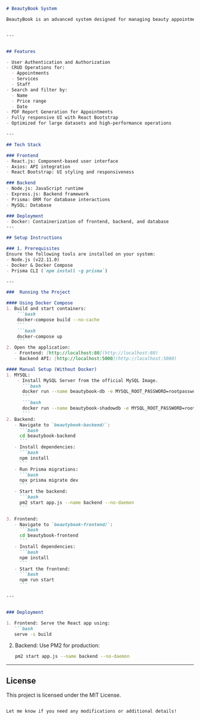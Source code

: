 ```markdown
# BeautyBook System

BeautyBook is an advanced system designed for managing beauty appointments, services, and staff. It allows users to add, update, delete, and view records, with features like search, filter, and PDF report generation. The system uses a modern tech stack and is containerized using Docker for seamless deployment.


---


## Features

- User Authentication and Authorization
- CRUD Operations for:
  - Appointments
  - Services
  - Staff
- Search and filter by:
  - Name
  - Price range
  - Date
- PDF Report Generation for Appointments
- Fully responsive UI with React Bootstrap
- Optimized for large datasets and high-performance operations

---

## Tech Stack

### Frontend
- React.js: Component-based user interface
- Axios: API integration
- React Bootstrap: UI styling and responsiveness

### Backend
- Node.js: JavaScript runtime
- Express.js: Backend framework
- Prisma: ORM for database interactions
- MySQL: Database

### Deployment
- Docker: Containerization of frontend, backend, and database
---

## Setup Instructions

### 1. Prerequisites
Ensure the following tools are installed on your system:
- Node.js (v22.11.0)
- Docker & Docker Compose
- Prisma CLI (`npm install -g prisma`)

---

###  Running the Project

#### Using Docker Compose
1. Build and start containers:
    ```bash
    docker-compose build --no-cache
    ```
    ```bash
    docker-compose up
    ```
2. Open the application:
   - Frontend: [http://localhost:80](http://localhost:80)
   - Backend API: [http://localhost:5000](http://localhost:5000)

#### Manual Setup (Without Docker)
1. MYSQL:
    - Install MySQL Server from the official MySQL Image.
      ```bash
      docker run --name beautybook-db -e MYSQL_ROOT_PASSWORD=rootpassword -e MYSQL_DATABASE=beautybook -e MYSQL_USER=user -e MYSQL_PASSWORD=password -p 3306:3306 -d mysql:9.1
      ```
      ```bash
      docker run --name beautybook-shadowdb -e MYSQL_ROOT_PASSWORD=rootpassword -e MYSQL_DATABASE=beautybook -e MYSQL_USER=user -e MYSQL_PASSWORD=password -p 3307:3306 -d mysql:9.1
      ```
2. Backend:
   - Navigate to `beautybook-backend/`:
     ```bash
     cd beautybook-backend
     ```
   - Install dependencies:
     ```bash
     npm install
     ```
   - Run Prisma migrations:
     ```bash
     npx prisma migrate dev
     ```
   - Start the backend:
     ```bash
     pm2 start app.js --name backend --no-daemon
     ```

3. Frontend:
   - Navigate to `beautybook-frontend/`:
     ```bash
     cd beautybook-frontend
     ```
   - Install dependencies:
     ```bash
     npm install 
     ```
   - Start the frontend:
     ```bash
     npm run start
     ```

---


### Deployment

1. Frontend: Serve the React app using:
   ```bash
   serve -s build
   ```
2. Backend: Use PM2 for production:
   ```bash
   pm2 start app.js --name backend --no-daemon
   ```

---


## License
This project is licensed under the MIT License.
```

Let me know if you need any modifications or additional details!